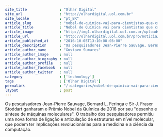 ```yaml
---
site_title               : "Olhar Digital"
site_url                 : "http://olhardigital.uol.com.br"
site_locale              : "pt_BR"
article_slug             : "nobel-de-quimica-vai-para-cientistas-que-criaram-maquinas-feitas-de-moleculas"
article_title            : "Nobel de Química vai para cientistas que criaram máquinas feitas de moléculas"
article_image            : "http://img1.olhardigital.uol.com.br/uploads/acervo_imagens/2016/10/20161005144916_660_420.jpg"
article_url              : "http://olhardigital.uol.com.br/pro/noticia/nobel-de-quimica-vai-para-cientistas-que-criaram-maquinas-feitas-de-moleculas/62799"
article_published_at     : "2016-10-05T13:10:00-03:00"
article_description      : "Os pesquisadores Jean-Pierre Sauvage, Bernard L. Feringa e Sir J. Fraser Stoddart ganharam o Prêmio Nobel da Química de 2016 por seu 'desenho e síntese de máquinas moleculares'. O trabalho dos pesquisadores permitiu uma nova forma de ligação e articulação de estruturas em nível molecular, que podem ter implicações revolucionárias para a medicina e a ciência da computação."
article_author_name      : "Gustavo Sumares"
article_author_image     : null
article_author_biography : null
article_author_profile   : null
article_author_facebook  : null
article_author_twitter   : null
category                 : ['technology']
tags                     : ['Olhar Digital']
permalink                : "/:categories/nobel-de-quimica-vai-para-cientistas-que-criaram-maquinas-feitas-de-moleculas/"
layout                   : post
---
```


Os pesquisadores Jean-Pierre Sauvage, Bernard L. Feringa e Sir J. Fraser Stoddart ganharam o Prêmio Nobel da Química de 2016 por seu "desenho e síntese de máquinas moleculares". O trabalho dos pesquisadores permitiu uma nova forma de ligação e articulação de estruturas em nível molecular, que podem ter implicações revolucionárias para a medicina e a ciência da computação.
